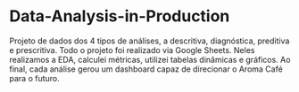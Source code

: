 # Data-Analysis-in-Production
Projeto de dados dos 4 tipos de análises, a descritiva, diagnóstica, preditiva e prescritiva. Todo o projeto foi realizado via Google Sheets. Neles realizamos a EDA, calculei métricas, utilizei tabelas dinâmicas e gráficos. Ao final, cada análise gerou um dashboard capaz de direcionar o Aroma Café para o futuro.
